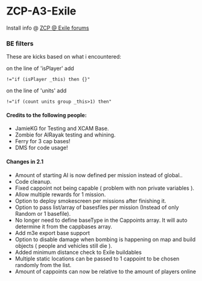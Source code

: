 # ZCP-A3-Exile

Install info @ [ZCP @ Exile forums](http://www.exilemod.com/topic/12116-release-official-zcp-zupas-capture-points/)



### BE filters

These are kicks based on what i encountered:

on the line of 'isPlayer' add
```
!="if (isPlayer _this) then {}"
```

on the line of 'units' add
```
!="if (count units group _this>1) then"
```

#### Credits to the following people:

* JamieKG for Testing and XCAM Base.
* Zombie for AlRayak testing and whining.
* Ferry for 3 cap bases!
* DMS for code usage!

#### Changes in 2.1

* Amount of starting AI is now defined per mission instead of global..
* Code cleanup.
* Fixed cappoint not being capable ( problem with non private variables ).
* Allow multiple rewards for 1 mission.
* Option to deploy smokescreen per missions after finishing it.
* Option to pass list/array of basesfiles per mission (Instead of only Random or 1 basefile).
* No longer need to define baseType in the Cappoints array. It will auto determine it from the cappbases array.
* Add m3e export base support
* Option to disable damage when bombing is happening on map and build objects ( people and vehicles still die ).
* Added minimum distance check to Exile buildables
* Multiple static locations can be passed to 1 cappoint to be chosen randomly from the list.
* Amount of cappoints can now be relative to the amount of players online